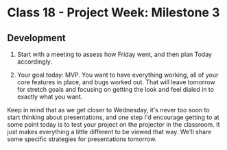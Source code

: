 # Class 18 -  Project Week: Milestone 3

## Development

1. Start with a meeting to assess how Friday went, and then plan Today accordingly.

2. Your goal today: MVP. You want to have everything working, all of your core features in place, and bugs worked out. That will leave tomorrow for stretch goals and focusing on getting the look and feel dialed in to exactly what you want.

Keep in mind that as we get closer to Wednesday, it's never too soon to start thinking about presentations, and one step I'd encourage getting to at some point today is to test your project on the projector in the classroom. It just makes everything a little different to be viewed that way. We'll share some specific strategies for presentations tomorrow.
